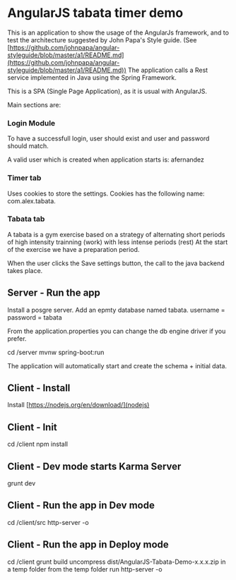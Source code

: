 # AngularJS tabata timer demo

This is an application to show the usage of the AngularJs framework, and to test the architecture suggested by John Papa's Style guide.
(See [https://github.com/johnpapa/angular-styleguide/blob/master/a1/README.md](https://github.com/johnpapa/angular-styleguide/blob/master/a1/README.md))
The application calls a Rest service implemented in Java using the Spring Framework.

This is a SPA (Single Page Application), as it is usual with AngularJS.

Main sections are:

### Login Module
To have a successfull login, user should exist and user and password should match.

A valid user which is created when application starts is: afernandez

### Timer tab
Uses cookies to store the settings. Cookies has the following name: com.alex.tabata.<User name>

### Tabata tab
A tabata is a gym exercise based on a strategy of alternating short periods of high intensity trainning (work) with less intense periods (rest)
At the start of the exercise we have a preparation period.

When the user clicks the Save settings button, the call to the java backend takes place.

## Server - Run the app
Install a posgre server. Add an epmty database named tabata. username = password = tabata

From the application.properties you can change the db engine driver if you prefer.

cd /server
mvnw spring-boot:run

The application will automatically start and create the schema + initial data.

## Client - Install
Install [https://nodejs.org/en/download/](nodejs)

## Client - Init
cd /client
npm install

## Client - Dev mode starts Karma Server
grunt dev

## Client - Run the app in Dev mode
cd /client/src
http-server -o

## Client - Run the app in Deploy mode
cd /client
grunt build
uncompress dist/AngularJS-Tabata-Demo-x.x.x.zip in a temp folder
from the temp folder run
http-server -o

